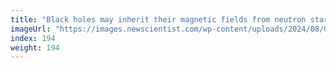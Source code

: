 ```yaml
---
title: "Black holes may inherit their magnetic fields from neutron stars"
imageUrl: "https://images.newscientist.com/wp-content/uploads/2024/08/02164138/SEI_215484512.jpg?width=788"
index: 194
weight: 194
---
```

